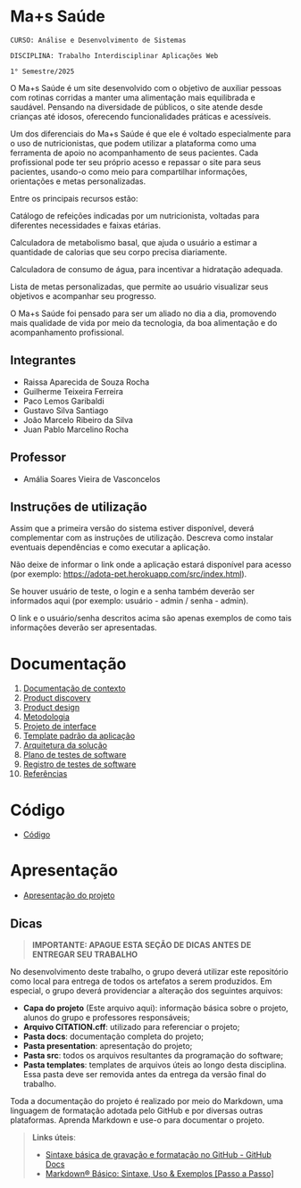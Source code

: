 # Ma+s Saúde

`CURSO: Análise e Desenvolvimento de Sistemas`

`DISCIPLINA: Trabalho Interdisciplinar Aplicações Web`

`1° Semestre/2025`

O Ma+s Saúde é um site desenvolvido com o objetivo de auxiliar pessoas com rotinas corridas a manter uma alimentação mais equilibrada e saudável. Pensando na diversidade de públicos, o site atende desde crianças até idosos, oferecendo funcionalidades práticas e acessíveis.

Um dos diferenciais do Ma+s Saúde é que ele é voltado especialmente para o uso de nutricionistas, que podem utilizar a plataforma como uma ferramenta de apoio no acompanhamento de seus pacientes. Cada profissional pode ter seu próprio acesso e repassar o site para seus pacientes, usando-o como meio para compartilhar informações, orientações e metas personalizadas.

Entre os principais recursos estão:

Catálogo de refeições indicadas por um nutricionista, voltadas para diferentes necessidades e faixas etárias.

Calculadora de metabolismo basal, que ajuda o usuário a estimar a quantidade de calorias que seu corpo precisa diariamente.

Calculadora de consumo de água, para incentivar a hidratação adequada.

Lista de metas personalizadas, que permite ao usuário visualizar seus objetivos e acompanhar seu progresso.

O Ma+s Saúde foi pensado para ser um aliado no dia a dia, promovendo mais qualidade de vida por meio da tecnologia, da boa alimentação e do acompanhamento profissional.

## Integrantes

* Raissa Aparecida de Souza Rocha
* Guilherme Teixeira Ferreira
* Paco Lemos Garibaldi
* Gustavo Silva Santiago
* João Marcelo Ribeiro da Silva
* Juan Pablo Marcelino Rocha

## Professor

* Amália Soares Vieira de Vasconcelos

## Instruções de utilização

Assim que a primeira versão do sistema estiver disponível, deverá complementar com as instruções de utilização. Descreva como instalar eventuais dependências e como executar a aplicação.

Não deixe de informar o link onde a aplicação estará disponível para acesso (por exemplo: https://adota-pet.herokuapp.com/src/index.html).

Se houver usuário de teste, o login e a senha também deverão ser informados aqui (por exemplo: usuário - admin / senha - admin).

O link e o usuário/senha descritos acima são apenas exemplos de como tais informações deverão ser apresentadas.

# Documentação

<ol>
<li><a href="docs/01-Contexto.md"> Documentação de contexto</a></li>
<li><a href="docs/02-Product-discovery.md"> Product discovery</a></li>
<li><a href="docs/03-Product-design.md"> Product design</a></li>
<li><a href="docs/04-Metodologia.md"> Metodologia</a></li>
<li><a href="docs/05-Projeto-interface.md"> Projeto de interface</a></li>
<li><a href="docs/06-Template-padrao.md"> Template padrão da aplicação</a></li>
<li><a href="docs/07-Arquitetura-solucao.md"> Arquitetura da solução</a></li>
<li><a href="docs/08-Plano-testes-software.md"> Plano de testes de software</a></li>
<li><a href="docs/09-Registro-testes-software.md"> Registro de testes de software</a></li>
<li><a href="docs/10-Referencias.md"> Referências</a></li>
</ol>

# Código

* <a href="src/README.md">Código</a>

# Apresentação

* <a href="presentation/README.md">Apresentação do projeto</a>

## Dicas 

> **IMPORTANTE: APAGUE ESTA SEÇÃO DE DICAS ANTES DE ENTREGAR SEU TRABALHO**

No desenvolvimento deste trabalho, o grupo deverá utilizar este repositório como local para entrega de todos os artefatos a serem produzidos. Em especial, o grupo deverá providenciar a alteração dos seguintes arquivos:

* **Capa do projeto** (Este arquivo aqui): informação básica sobre o projeto, alunos do grupo e professores responsáveis;
* **Arquivo CITATION.cff**: utilizado para referenciar o projeto;
* **Pasta docs**: documentação completa do projeto;
* **Pasta presentation**: apresentação do projeto;
* **Pasta src**: todos os arquivos resultantes da programação do software;
* **Pasta templates**: templates de arquivos úteis ao longo desta disciplina. Essa pasta deve ser removida antes da entrega da versão final do trabalho.

Toda a documentação do projeto é realizado por meio do Markdown, uma linguagem de formatação adotada pelo GitHub e por diversas outras plataformas. Aprenda Markdown e use-o para documentar o projeto.

> **Links úteis**:
> - [Sintaxe básica de gravação e formatação no GitHub - GitHub Docs](https://docs.github.com/pt/get-started/writing-on-github/getting-started-with-writing-and-formatting-on-github/basic-writing-and-formatting-syntax)
> - [Markdown® Básico: Sintaxe, Uso &amp; Exemplos [Passo a Passo]](https://markdown.net.br/sintaxe-basica/)
